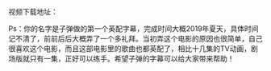视频下载地址：

Ps：你的名字是子弹做的第一个英配字幕，完成时间大概2019年夏天，具体时间记不清了，前前后后大概弄了一个多礼拜。当初弄这个电影的原因也很简单，自己很喜欢这个电影，而且这部电影里的歌曲也都英配了，相比十几集的TV动画，剧场版就只有一集，正好可以练手。希望子弹的字幕可以给大家带来帮助！
